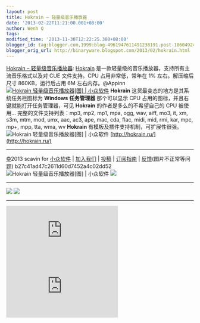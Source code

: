 ```yaml
---
layout: post
title: Hokrain – 轻量级音乐播放器
date: '2013-02-22T11:21:00.001+08:00'
author: Wenh Q
tags:
modified_time: '2013-11-30T12:22:25.380+08:00'
blogger_id: tag:blogger.com,1999:blog-4961947611491238191.post-1860492402120501104
blogger_orig_url: http://binaryware.blogspot.com/2013/02/hokrain.html
---
```


[Hokrain – 轻量级音乐播放器](http://www.appinn.com/hokrain/):
[Hokrain](http://www.appinn.com/hokrain/)
是一款轻量级的音乐播放器，支持所有主流音乐格式以及对 CUE 文件支持。CPU
占用非常低，常年在 1% 左右。解压缩后尺寸 860KB，运行后占用 6M
左右内存。@Appinn
[![Hokrain 轻量级音乐播放器[图] |
小众软件](http://img3.appinn.com/images/201302/201302182.png/o "Hokrain 轻量级音乐播放器[图] | 小众软件")](http://www.appinn.com/hokrain/)
**Hokrain** 这货最变态的地方是其系统任务栏图标为 **Windows 任务管理器**
那个可以显示 CPU 占用的图标，并且右键就能打开任务管理器，可见
**Hokrain** 的作者是多么的不希望自己的 CPU 被使用…
完整的文件支持列表：mp3, mp2, mp1, mpa, ogg, wav, aiff, mo3, it, xm,
s3m, mtm, mod, umx, aac, ac3, ape, mac, cda, flac, midi, mid, rmi, kar,
mpc, mp+, mpp, tta, wma, wv
**Hokrain** 有模板及插件支持机制，可扩展性很强。
![Hokrain 轻量级音乐播放器[图] |
小众软件](http://www.appinn.com/wp-content/down.gif "点击右侧的链接下载本软件")
[http://hokrain.ru/](http://hokrain.ru/)

* * * * *

[©](http://www.appinn.com/copyright/?utm_source=feeds&utm_medium=copyright&utm_campaign=feeds "版权声明")2013
scavin for
[小众软件](http://www.appinn.com/?utm_source=feeds&utm_medium=appinn&utm_campaign=feeds "本文来自小众软件")
|
[加入我们](http://www.appinn.com/join-us/?utm_source=feeds&utm_medium=joinus&utm_campaign=feeds "加入小众软件")
|
[投稿](http://www.appinn.com/contribute/?utm_source=feeds&utm_medium=contribute&utm_campaign=feeds "给小众软件投稿")
|
[订阅指南](http://www.appinn.com/feeds-subscribe/?utm_source=feeds&utm_medium=feedsubscribe&utm_campaign=feeds "可以分类订阅小众，Windows/MAC/游戏")
| [反馈](http://appinn.wufoo.com/forms/eccae-aeeae/)(图片不正常等问题)
b27c41ad47c2611d60d7452a4c02dd52
![Hokrain 轻量级音乐播放器[图] |
小众软件](http://s33.sitemeter.com/meter.asp?site=s33appinn "Hokrain 轻量级音乐播放器[图] | 小众软件")
![](http://appinn.feedsportal.com/c/33935/f/615575/s/28b3ce27/mf.gif)
  ------------------------------------------------------------------------------------------------------------------------------------------------------------------------------------------------------------------------------------------------------------------- ------------------------------------------------------------------------------------------------------------------------------------------------------------------------------------------------------------------------------------------------------
  [![](http://res3.feedsportal.com/images/emailthis2.gif)](http://share.feedsportal.com/viral/sendEmail.cfm?lang=en&title=Hokrain+%E2%80%93+%E8%BD%BB%E9%87%8F%E7%BA%A7%E9%9F%B3%E4%B9%90%E6%92%AD%E6%94%BE%E5%99%A8&link=http%3A%2F%2Fwww.appinn.com%2Fhokrain%2F)   [![](http://res3.feedsportal.com/images/bookmark.gif)](http://res.feedsportal.com/viral/bookmark.cfm?title=Hokrain+%E2%80%93+%E8%BD%BB%E9%87%8F%E7%BA%A7%E9%9F%B3%E4%B9%90%E6%92%AD%E6%94%BE%E5%99%A8&link=http%3A%2F%2Fwww.appinn.com%2Fhokrain%2F)
  ------------------------------------------------------------------------------------------------------------------------------------------------------------------------------------------------------------------------------------------------------------------- ------------------------------------------------------------------------------------------------------------------------------------------------------------------------------------------------------------------------------------------------------



[![](http://da.feedsportal.com/r/158400415267/u/0/f/615575/c/33935/s/28b3ce27/a2.img)](http://da.feedsportal.com/r/158400415267/u/0/f/615575/c/33935/s/28b3ce27/a2.htm)![](http://pi.feedsportal.com/r/158400415267/u/0/f/615575/c/33935/s/28b3ce27/a2t.img)
